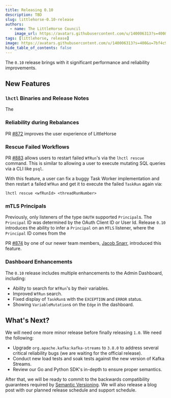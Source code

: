 ```yaml
---
title: Releasing 0.10
description: TBD
slug: littlehorse-0.10-release
authors:
  - name: The LittleHorse Council
    image_url: https://avatars.githubusercontent.com/u/140006313?s=400&u=7bf4c91d92dfe590ac71bb6b4821e1a81aa5b712&v=4
tags: [littlehorse, release]
image: https://avatars.githubusercontent.com/u/140006313?s=400&u=7bf4c91d92dfe590ac71bb6b4821e1a81aa5b712&v=4
hide_table_of_contents: false
---
```


The `0.10` release brings with it significant performance and reliability improvements. <!-- truncate -->

## New Features

### `lhctl` Binaries and Release Notes

The 

### Reliability during Rebalances

PR [#872](https://github.com/littlehorse-enterprises/littlehorse/pull/872) improves the user experience of LittleHorse 

### Rescue Failed Workflows

PR [#883](https://github.com/littlehorse-enterprises/littlehorse/pull/883) allows users to restart failed `WfRun`'s via the `lhctl rescue` command. This is similar to allowing a user to execute mutating SQL queries via a CLI like `psql`.

With this feature, a user can fix a buggy Task Worker implementation and then restart a failed `WfRun` and get it to execute the failed `TaskRun` again via:

```
lhctl rescue <wfRunId> <threadRunNumber>
```

### mTLS Principals

Previously, only listeners of the type `OAUTH` supported `Principal`s. The `Principal` ID was determined by the OAuth Client ID or User Id. Release `0.10` introduces the ability to infer a `Principal` on an `MTLS` listener, where the `Principal` ID comes from the 

PR [#874](https://github.com/littlehorse-enterprises/littlehorse/pull/874) by one of our newer team members, [Jacob Snarr](https://github.com/snarr), introduced this feature.

### Dashboard Enhancements

The `0.10` release includes multiple enhancements to the Admin Dashboard, including:

* Ability to search for `WfRun`'s by their variables.
* Improved `WfRun` search.
* Fixed display of `TaskRun`s with the `EXCEPTION` and `ERROR` status.
* Showing `VariableMutation`s on the `Edge` in the dashboard.

## What's Next?

We will need one more minor release before finally releasing `1.0`. We need the following:

* Upgrade `org.apache.kafka:kafka-streams` to `3.8.0` to address several critical reliability bugs (we are waiting for the official release).
* Conduct new load tests and soak tests against the new version of Kafka Streams.
* Review our Go and Python SDK's in-depth to ensure proper semantics.

After that, we will be ready to commit to the backwards compatibility guarantees required by [Semantic Versioning](https://semver.org). We will also release a blog post with our planned release schedule and support schedule.
